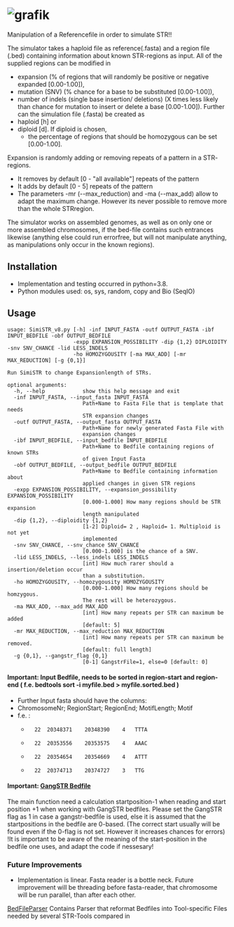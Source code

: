 
# ![grafik](https://user-images.githubusercontent.com/62024017/137172832-8453c9de-573a-4ff1-8ad2-8cf056a8cf01.png)

Manipulation of a Referencefile in order to simulate STR!!

The simulator takes a haploid file as reference(.fasta) and a region file (.bed) containing information about known STR-regions as input.
All of the supplied regions can be modified in 
  - expansion (% of regions that will randomly be positive or negative expanded [0.00-1.00]), 
  - mutation (SNV) (% chance for a base to be substituted [0.00-1.00]), 
  - number of indels (single base insertion/ deletions) (X times less likely than chance for mutation to insert or delete a base [0.00-1.00]). 
Further can the simulation file (.fasta) be created as 
  - haploid [h] or 
  - diploid  [d]. If diploid is chosen, 
    - the percentage of regions that should be homozygous can be set [0.00-1.00].

Expansion is randomly adding or removing repeats of a pattern in a STR- regions. 
- It removes  by default [0 - "all available"]  repeats of the pattern 
- It adds     by default [0 - 5]                repeats of the pattern
- The parameters -mr (--max_reduction) and -ma (--max_add) allow to adapt the maximum change. However its never possible to remove more than the whole STRregion. 

The simulator works on assembled genomes, as well as on only one or more assembled chromosomes, if the bed-file contains such entrances likewise (anything else could run errorfree, but will not manipulate anything, as manipulations only occur in the known regions). 


## Installation
- Implementation and testing occurred in python=3.8.
- Python modules used: os, sys, random, copy and Bio (SeqIO)

## Usage
```
usage: SimiSTR_v8.py [-h] -inf INPUT_FASTA -outf OUTPUT_FASTA -ibf INPUT_BEDFILE -obf OUTPUT_BEDFILE  
                     -expp EXPANSION_POSSIBILITY -dip {1,2} DIPLOIDITY -snv SNV_CHANCE -lid LESS_INDELS 
                     -ho HOMOZYGOUSITY [-ma MAX_ADD] [-mr MAX_REDUCTION] [-g {0,1}]

Run SimiSTR to change Expansionlength of STRs.

optional arguments:
  -h, --help            show this help message and exit
  -inf INPUT_FASTA, --input_fasta INPUT_FASTA
                        Path+Name to Fasta File that is template that needs
                        STR expansion changes
  -outf OUTPUT_FASTA, --output_fasta OUTPUT_FASTA
                        Path+Name for newly generated Fasta File with
                        expansion changes
  -ibf INPUT_BEDFILE, --input_bedfile INPUT_BEDFILE
                        Path+Name to Bedfile containing regions of known STRs
                        of given Input Fasta
  -obf OUTPUT_BEDFILE, --output_bedfile OUTPUT_BEDFILE
                        Path+Name to Bedfile containing information about
                        applied changes in given STR regions
  -expp EXPANSION_POSSIBILITY, --expansion_possibility EXPANSION_POSSIBILITY
                        [0.000-1.000] How many regions should be STR expansion
                        length manipulated
  -dip {1,2}, --diploidity {1,2}
                        [1-2] Diploid= 2 , Haploid= 1. Multiploid is not yet
                        implemented
  -snv SNV_CHANCE, --snv_chance SNV_CHANCE
                        [0.000-1.000] is the chance of a SNV.
  -lid LESS_INDELS, --less_indels LESS_INDELS
                        [int] How much rarer should a insertion/deletion occur
                        than a substitution.
  -ho HOMOZYGOUSITY, --homozygousity HOMOZYGOUSITY
                        [0.000-1.000] How many regions should be homzygous.
                        The rest will be heterozygous.
  -ma MAX_ADD, --max_add MAX_ADD
                        [int] How many repeats per STR can maximum be added
                        [default: 5]
  -mr MAX_REDUCTION, --max_reduction MAX_REDUCTION
                        [int] How many repeats per STR can maximum be removed.
                        [default: full length]
  -g {0,1}, --gangstr_flag {0,1}
                        [0-1] GangstrFile=1, else=0 [default: 0]
```                        
                        

#### Important: Input Bedfile, needs to be sorted in region-start and region-end ( f.e. bedtools sort -i myfile.bed > myfile.sorted.bed )

- Further Input fasta should have the columns:
- ChromosomeNr; RegionStart; RegionEnd; MotifLength; Motif
- f.e. :
    -       22	20348371	20348390	4	TTTA
    -       22	20353556	20353575	4	AAAC
    -       22	20354654	20354669	4	ATTT
    -       22	20374713	20374727	3	TTG
    
#### Important: [GangSTR Bedfile](https://github.com/gymreklab/GangSTR#tr-regions---regions) 
The main function need a calculation startposition-1 when reading and start position +1 when working with GangSTR bedfiles. 
Please set the GangSTR flag as 1 in case a gangstr-bedfile is used, else it is assumed that the startpositions in the bedfile are 0-based.
(The correct start usually will be found even if the 0-flag is not set. However it increases chances for errors)
!It is important to be aware of the meaning of the start-position in the bedfile one uses, and adapt the code if nessesary!

### Future Improvements
- Implementation is linear. Fasta reader is a bottle neck. Future improvement will be threading before fasta-reader, that chromosome will be run parallel, than after each other. 




[BedFileParser](https://github.com/DamarisLa/STRsimulator/tree/main/BedFileParser) 
Contains Parser that reformat Bedfiles into Tool-specific Files needed by several STR-Tools compared in 










 
 



